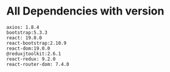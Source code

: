 # All Dependencies with version

    
    axios: 1.8.4
    bootstrap:5.3.3
    react: 19.0.0
    react-bootstrap:2.10.9
    react-dom:19.0.0
    @reduxjtoolkit:2.6.1
    react-redux: 9.2.0
    react-router-dom: 7.4.0

   